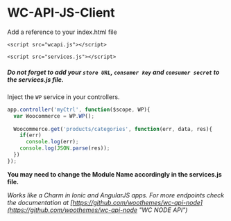 # WC-API-JS-Client

Add a reference to your index.html file

`<script src="wcapi.js"></script>`

`<script src="services.js"></script>`

##### Do not forget to add your `store URL`, `consumer key` and `consumer secret` to the _services.js_ file. 

Inject the `WP` service in your controllers.

```javascript
app.controller('myCtrl', function($scope, WP){
  var Woocommerce = WP.WP();
  
  Woocommerce.get('products/categories', function(err, data, res){
    if(err)
      console.log(err);
    console.log(JSON.parse(res));
  })
});
```

**You may need to change the Module Name accordingly in the services.js file.**
  
*Works like a Charm in Ionic and AngularJS apps.*
_For more endpoints check the documentation at [https://github.com/woothemes/wc-api-node](https://github.com/woothemes/wc-api-node "WC NODE API")_

